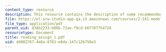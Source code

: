 ```yaml
---
content_type: resource
description: This resource contains the description of some recommended readings.
file: https://ol-ocw-studio-app-qa.s3.amazonaws.com/courses/2-141-modeling-and-simulation-of-dynamic-systems-fall-2006/d40027674e6a8783e0da147c12b756e3_reading_assign_1.pdf
file_type: application/pdf
parent_uid: d38b2233-b06b-72ae-f9cd-b6f787754726
resourcetype: Document
title: reading_assign_1.pdf
uid: d4002767-4e6a-8783-e0da-147c12b756e3
---
```

